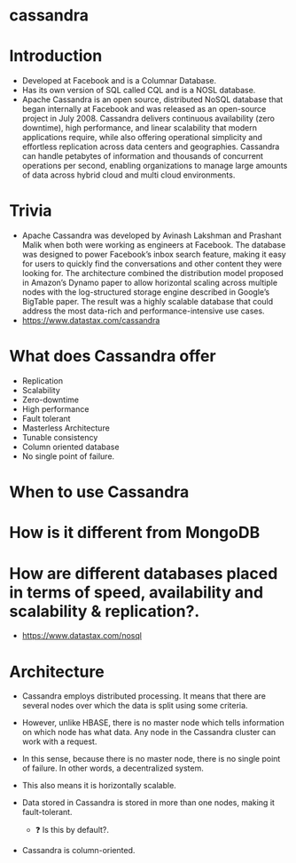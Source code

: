 # cassandra

# Introduction
- Developed at Facebook and is a Columnar Database.
- Has its own version of SQL called CQL and is a NOSL database.
- Apache Cassandra is an open source, distributed NoSQL database that began internally at Facebook and was released as an open-source project in July 2008. Cassandra delivers continuous availability (zero downtime), high performance, and linear scalability that modern applications require, while also offering operational simplicity and effortless replication across data centers and geographies. Cassandra can handle petabytes of information and thousands of concurrent operations per second, enabling organizations to manage large amounts of data across hybrid cloud and multi cloud environments.

# Trivia
- Apache Cassandra was developed by Avinash Lakshman and Prashant Malik when both were working as engineers at Facebook. The database was designed to power Facebook’s inbox search feature, making it easy for users to quickly find the conversations and other content they were looking for. The architecture combined the distribution model proposed in Amazon’s Dynamo paper to allow horizontal scaling across multiple nodes with the log-structured storage engine described in Google’s BigTable paper. The result was a highly scalable database that could address the most data-rich and performance-intensive use cases.
- https://www.datastax.com/cassandra

# What does Cassandra offer
- Replication
- Scalability
- Zero-downtime
- High performance
- Fault tolerant
- Masterless Architecture
- Tunable consistency
- Column oriented database
- No single point of failure.

# When to use Cassandra


# How is it different from MongoDB

# How are different databases placed in terms of speed, availability and scalability & replication?.
- https://www.datastax.com/nosql

# Architecture
- Cassandra employs distributed processing. It means that there are several nodes over which the data is split using some criteria.
- However, unlike HBASE, there is no master node which tells information on which node has what data. Any node in the Cassandra cluster can work with a request.
- In this sense, because there is no master node, there is no single point of failure. In other words, a decentralized system.
- This also means it is horizontally scalable.
- Data stored in Cassandra is stored in more than one nodes, making it fault-tolerant.
  - :question: Is this by default?.

- Cassandra is column-oriented.

